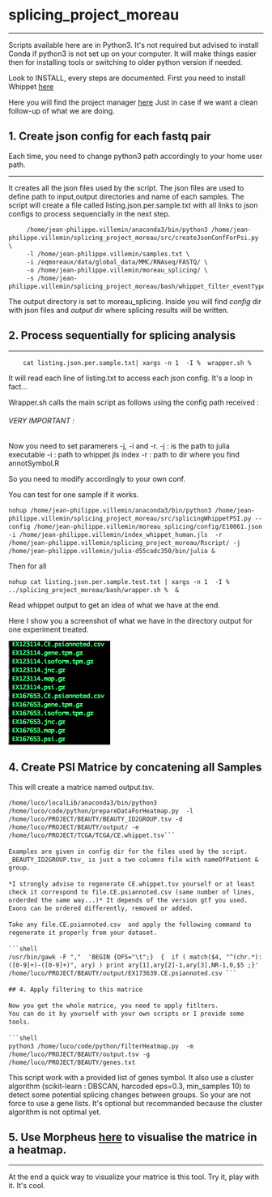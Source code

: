 # splicing_project_moreau

---


Scripts available here are in Python3.
It's not required but advised to install Conda if python3 is not set up on your computer.
It will make things easier then for installing tools or switching to older python version if needed.

Look to INSTALL, every steps are documented.
First you need to install Whippet [here](https://github.com/timbitz/Whippet.jl)  

Here you will find the project manager [here](https://trello.com/b/XFuccCgE/splicingprojectcolab)
Just in case if we want a clean follow-up of what we are doing.

## 1. Create json config for each fastq pair


Each time, you need to change python3 path accordingly to your home user path.

---

It creates all the json files used by the script.
The json files are used to define path to input,output directories and name of each samples.
The script will create a file called listing.json.per.sample.txt with all links to json configs to process sequencially in the next step.

```shell
     /home/jean-philippe.villemin/anaconda3/bin/python3 /home/jean-philippe.villemin/splicing_project_moreau/src/createJsonConfForPsi.py \
     -l /home/jean-philippe.villemin/samples.txt \
     -i /eqmoreaux/data/global_data/MMC/RNAseq/FASTQ/ \
     -o /home/jean-philippe.villemin/moreau_splicing/ \
     -s /home/jean-philippe.villemin/splicing_project_moreau/bash/whippet_filter_eventType_wrapped_for_psiOnly.sh 

```
The output directory is set to moreau_splicing. Inside you will find _config_ dir with json files and _output_ dir where splicing results will be written. 


## 2. Process sequentially for splicing analysis

---
```shell
	cat listing.json.per.sample.txt| xargs -n 1  -I %  wrapper.sh % 
```

It will read each line of listing.txt to access each json config.
It's a loop in fact...  

Wrapper.sh calls the main script as follows using the config path received :

###### VERY IMPORTANT :

Now you need to set paramerers -j, -i and -r.
-j : is the path to julia executable
-i : path to whippet jls index
-r : path to dir where you find annotSymbol.R

So you need to modify accordingly to your own conf.

You can test for one sample if it works.

```shell
nohup /home/jean-philippe.villemin/anaconda3/bin/python3 /home/jean-philippe.villemin/splicing_project_moreau/src/splicingWhippetPSI.py --config /home/jean-philippe.villemin/moreau_splicing/config/E10061.json  -i /home/jean-philippe.villemin/index_whippet_human.jls  -r /home/jean-philippe.villemin/splicing_project_moreau/Rscript/ -j /home/jean-philippe.villemin/julia-d55cadc350/bin/julia &
```
Then for all

```shell
nohup cat listing.json.per.sample.test.txt | xargs -n 1  -I %  ../splicing_project_moreau/bash/wrapper.sh %  & 
```

Read whippet output to get an idea of what we have at the end.

Here I show you a screenshot of what we have in the directory output for one experiment treated.

![alt text](https://github.com/LucoLab/splicing_project_moreau/blob/master/img/main_output.png "Outputs")

## 4. Create PSI Matrice by concatening all Samples 

This will create a matrice named output.tsv.

```shell
/home/luco/localLib/anaconda3/bin/python3 /home/luco/code/python/prepareDataForHeatmap.py  -l /home/luco/PROJECT/BEAUTY/BEAUTY_ID2GROUP.tsv -d /home/luco/PROJECT/BEAUTY/output/ -e /home/luco/PROJECT/TCGA/TCGA/CE.whippet.tsv```

Examples are given in config dir for the files used by the script.
_BEAUTY_ID2GROUP.tsv_ is just a two columns file with nameOfPatient & group.  

*I strongly advise to regenerate CE.whippet.tsv yourself or at least check it correspond to file.CE.psiannoted.csv (same number of lines, orderded the same way...)* It depends of the version gtf you used. Exons can be ordered differently, removed or added.

Take any file.CE.psiannoted.csv  and apply the following command to regenerate it properly from your dataset.

```shell
/usr/bin/gawk -F ","  'BEGIN {OFS="\t";}  {  if ( match($4, "^(chr.*):([0-9]+)-([0-9]+)", ary) ) print ary[1],ary[2]-1,ary[3],NR-1,0,$5 ;}' /home/luco/PROJECT/BEAUTY/output/EX173639.CE.psiannoted.csv ```

## 4. Apply filtering to this matrice

Now you get the whole matrice, you need to apply fitlters.
You can do it by yourself with your own scripts or I provide some tools.

```shell
python3 /home/luco/code/python/filterHeatmap.py  -m /home/luco/PROJECT/BEAUTY/output.tsv -g /home/luco/PROJECT/BEAUTY/genes.txt
 ```

This script work with a provided list of genes symbol. It also use a cluster algorithm (scikit-learn : DBSCAN, harcoded eps=0.3, min_samples  10) to detect some potential splicing changes between groups.  So your are not force to use a gene lists. It's optional but recommanded because the cluster algorithm is not optimal yet.  


## 5. Use Morpheus [here](https://software.broadinstitute.org/morpheus/) to visualise the matrice in a heatmap.

---

At the end a quick way to visualize your matrice is this tool.
Try it, play with it. It's cool.



